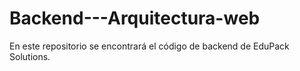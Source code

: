 # Backend---Arquitectura-web
En este repositorio se encontrará el código de backend de EduPack Solutions.
